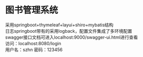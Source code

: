 # 图书管理系统
采用springboot+thymeleaf+layui+shiro+mybatis结构    
日志springboot带有的采用logback，配置文件集成了多环境配置  
swagger接口文档可进入localhost:9000/swagger-ui.html进行查看  
访问：localhost:8080/login  
用户名：szhn   密码：123456
